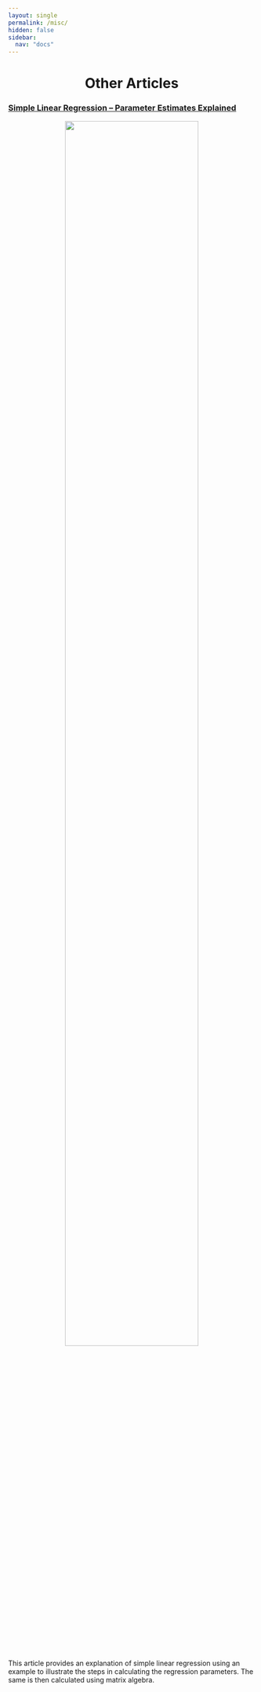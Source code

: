```yaml
---
layout: single
permalink: /misc/
hidden: false
sidebar:
  nav: "docs"
---
```


<h1 align="center">Other Articles</h1>
<p/>
<h3><a href="https://medium.com/@devraj.agarwal/simple-linear-regression-parameter-estimates-explained-c8da2466bed6">Simple Linear Regression &ndash; Parameter Estimates Explained</a></h3>

<figure align="center">
    <a href="https://medium.com/@devraj.agarwal/simple-linear-regression-parameter-estimates-explained-c8da2466bed6">
    <img src="{{ site.url }}{{ site.baseurl }}/assets/images/linearregression.jpg" style="width:80%;height:80%;"></a>
</figure>

This article provides an explanation 
of simple linear regression using an example to illustrate the steps in calculating the regression parameters. 
The same is then calculated using matrix algebra.
